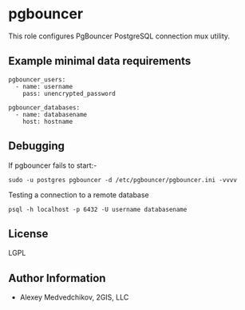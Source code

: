 pgbouncer
=========

This role configures PgBouncer PostgreSQL connection mux utility.

Example minimal data requirements
---------------------------------

    pgbouncer_users:
      - name: username
        pass: unencrypted_password

    pgbouncer_databases:
      - name: databasename
        host: hostname

Debugging
---------

If pgbouncer fails to start:-

    sudo -u postgres pgbouncer -d /etc/pgbouncer/pgbouncer.ini -vvvv

Testing a connection to a remote database

    psql -h localhost -p 6432 -U username databasename


License
-------

LGPL

Author Information
------------------

- Alexey Medvedchikov, 2GIS, LLC

